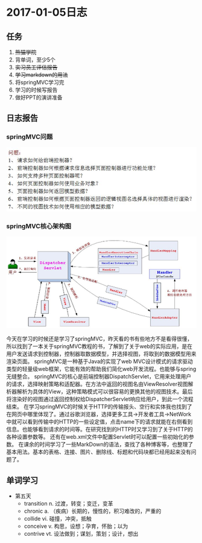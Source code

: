 # 2017-01-05日志

## 任务
1. ~~熊猫学院~~                                        
2. 背单词，至少5个
3. ~~实习员工评估报告~~
4. ~~学习markdown的用法~~
5. 将springMVC学习完
6. 学习的时候写报告
7. 做好PPT的演讲准备

## 日志报告
### springMVC问题
![spring可能会遇到的问题](img/springMVC问题.jpg "springMVC问题")
### springMVC核心架构图
![springMVC](img/springMVC核心架构图.jpg "springMVC核心架构图")

今天在学习的时候还是学习了springMVC，昨天看的书有些地方不是看得很懂，所以找到了一本关于springMVC教程的书，了解到了关于web的实际应用，是在用户发送请求到控制器，控制器取数据模型，并选择视图，将取到的数据模型用来渲染页面。
springMVC是一种基于Java的实现了web MVC设计模式的请求驱动类型的轻量级web框架，它能有效的帮助我们简化web开发流程。也能够与spring无缝整合。
springMVC的核心是前端控制器DispatchServlet，它用来处理用户的请求，选择映射策略和适配器。在方法中返回的视图名由ViewResolver视图解析器解析为具体的View，这种策略模式可以很容易的更换其他的视图技术。最后将渲染好的视图通过返回控制权给DispatcherServlet响应给用户，到此一个流程结束。
在学习springMVC的时候关于HTTP的传输报头、空行和实体我也找到了在网页中哪里体现了。通过谷歌浏览器，选择更多工具->开发者工具->NetWork中就可以看到传输中的HTTP的一些设定值，点击name下的请求就能在右侧看到信息。也能够看到请求的时间等。在研究找到的HTTP时又学习到了关于HTTP的各种设置参数等。
还有在web.xml文件中配置Servlet时可以配置一些初始化的参数。
在课余的时间学习了一些MarkDown的语法，查找了各种博客等，也整理了基本用法。基本的表格、连接、图片、删除线、标题和代码块都已经用起来没有问题了。

## 单词学习
- 第五天
    - transition n. 过渡，转变；变迁，变革
    - chronic a. （疾病）长期的，慢性的，积习难改的，严重的
    - collide vi. 碰撞，冲突，抵触
    - conceive v. 构思，设想；孕育，怀胎；以为
    - contrive vt. 设法做到；谋划，策划；设计，想出





